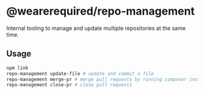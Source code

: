 # @wearerequired/repo-management

Internal tooling to manage and update multiple repositories at the same time.

## Usage

```bash
npm link
repo-management update-file # update and commit a file
repo-management merge-pr # merge pull requests by running composer install first
repo-management close-pr # close pull requests
```
